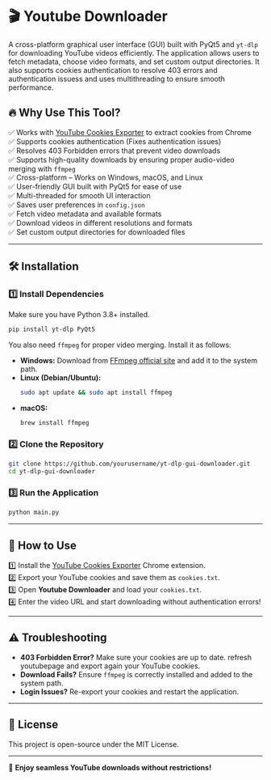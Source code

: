 # 🎬 Youtube Downloader

A cross-platform graphical user interface (GUI) built with PyQt5 and `yt-dlp` for downloading YouTube videos efficiently. The application allows users to fetch metadata, choose video formats, and set custom output directories. It also supports cookies authentication to resolve 403 errors and authentication issuess and uses multithreading to ensure smooth performance.

## 🔥 Why Use This Tool?

✅ Works with [YouTube Cookies Exporter](https://github.com/reiarseni/youtube-cookies-exporter) to extract cookies from Chrome  
✅ Supports cookies authentication (Fixes authentication issues)  
✅ Resolves 403 Forbidden errors that prevent video downloads  
✅ Supports high-quality downloads by ensuring proper audio-video merging with `ffmpeg`  
✅ Cross-platform – Works on Windows, macOS, and Linux  
✅ User-friendly GUI built with PyQt5 for ease of use  
✅ Multi-threaded for smooth UI interaction  
✅ Saves user preferences in `config.json`  
✅ Fetch video metadata and available formats  
✅ Download videos in different resolutions and formats  
✅ Set custom output directories for downloaded files  

---

## 🛠 Installation

### 1️⃣ Install Dependencies

Make sure you have Python 3.8+ installed.

```sh
pip install yt-dlp PyQt5
```

You also need `ffmpeg` for proper video merging. Install it as follows:

- **Windows:** Download from [FFmpeg official site](https://ffmpeg.org/download.html) and add it to the system path.
- **Linux (Debian/Ubuntu):**  
  ```sh
  sudo apt update && sudo apt install ffmpeg
  ```
- **macOS:**  
  ```sh
  brew install ffmpeg
  ```

### 2️⃣ Clone the Repository

```sh
git clone https://github.com/yourusername/yt-dlp-gui-downloader.git
cd yt-dlp-gui-downloader
```

### 3️⃣ Run the Application

```sh
python main.py
```

---

## 📌 How to Use

1️⃣ Install the [YouTube Cookies Exporter](https://github.com/reiarseni/youtube-cookies-exporter) Chrome extension.  
2️⃣ Export your YouTube cookies and save them as `cookies.txt`.  
3️⃣ Open **Youtube Downloader** and load your `cookies.txt`.  
4️⃣ Enter the video URL and start downloading without authentication errors!  

---

## ⚠️ Troubleshooting

- **403 Forbidden Error?** Make sure your cookies are up to date. refresh youtubepage and export again your YouTube cookies.  
- **Download Fails?** Ensure `ffmpeg` is correctly installed and added to the system path.  
- **Login Issues?** Re-export your cookies and restart the application.  

---

## 📝 License

This project is open-source under the MIT License.  

---

🚀 **Enjoy seamless YouTube downloads without restrictions!**
